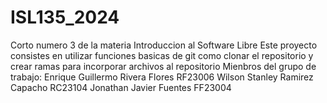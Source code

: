 # ISL135_2024
Corto numero 3 de la materia Introduccion al Software Libre
Este proyecto consistes en utilizar funciones basicas de git como clonar el repositorio y crear ramas para incorporar archivos al repositorio
Mienbros del grupo de trabajo:
Enrique Guillermo Rivera Flores RF23006
Wilson Stanley Ramirez Capacho RC23104
Jonathan Javier Fuentes FF23004
